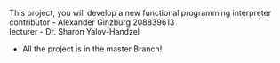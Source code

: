 This project, you will develop a new functional programming interpreter  
contributor - Alexander Ginzburg 208839613  
lecturer - Dr. Sharon Yalov-Handzel

- All the project is in the master Branch!
